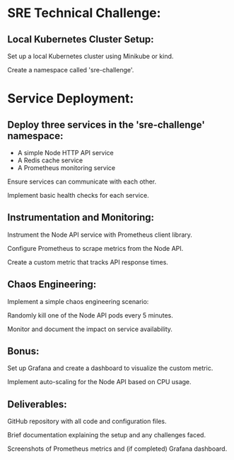 
# SRE Technical Challenge:

## Local Kubernetes Cluster Setup:

Set up a local Kubernetes cluster using Minikube or kind.

Create a namespace called 'sre-challenge'.

# Service Deployment:

## Deploy three services in the 'sre-challenge' namespace:
- A simple Node HTTP API service
- A Redis cache service
- A Prometheus monitoring service

Ensure services can communicate with each other.

Implement basic health checks for each service.

## Instrumentation and Monitoring:

Instrument the Node API service with Prometheus client library.

Configure Prometheus to scrape metrics from the Node API.

Create a custom metric that tracks API response times.

## Chaos Engineering:
Implement a simple chaos engineering scenario:

Randomly kill one of the Node API pods every 5 minutes.

Monitor and document the impact on service availability.

## Bonus:
Set up Grafana and create a dashboard to visualize the custom metric.

Implement auto-scaling for the Node API based on CPU usage.

## Deliverables:
GitHub repository with all code and configuration files.

Brief documentation explaining the setup and any challenges faced.

Screenshots of Prometheus metrics and (if completed) Grafana dashboard.